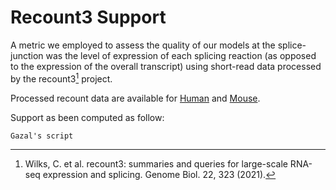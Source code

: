 # Recount3 Support
A metric we employed to assess the quality of our models at the splice-junction was the level of expression of each splicing reaction (as opposed to the expression of the overall transcript) using short-read data processed by the recount3[^38] project.

Processed recount data are available for [Human](https://zenodo.org/api/records/13946596/draft/files/hg38_recoung3.gff3.gz/content) and [Mouse](https://zenodo.org/api/records/13946596/draft/files/m38_recount3.bed.gz/content).

Support as been computed as follow:
```
Gazal's script
```

[^38]: Wilks, C. et al. recount3: summaries and queries for large-scale RNA-seq expression and splicing. Genome Biol. 22, 323 (2021).

